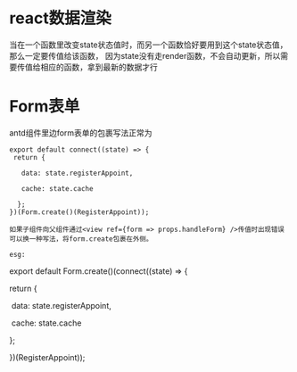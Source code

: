 # react数据渲染
当在一个函数里改变state状态值时，而另一个函数恰好要用到这个state状态值，那么一定要传值给该函数，
因为state没有走render函数，不会自动更新，所以需要传值给相应的函数，拿到最新的数据才行

# Form表单

antd组件里边form表单的包裹写法正常为

``` 
export default connect((state) => {
 return {

   data: state.registerAppoint,

   cache: state.cache

  };
})(Form.create()(RegisterAppoint));

如果子组件向父组件通过<view ref={form => props.handleForm} />传值时出现错误可以换一种写法，将form.create包裹在外侧。

esg:
```
export default Form.create()(connect((state) => {

  return {

​    data: state.registerAppoint,

​    cache: state.cache

  };

})(RegisterAppoint));



